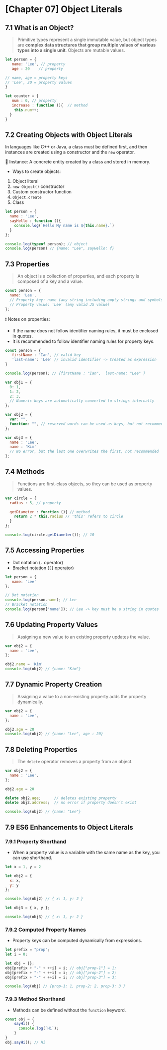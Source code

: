 # [Chapter 07] Object Literals

## 7.1 What is an Object?
 > Primitive types represent a single immutable value, but object types are **complex data structures that group multiple values of various types into a single unit**. Objects are mutable values.

```javascript
let person = {
   name: 'Lee', // property
   age : 20    // property

// name, age = property keys
// 'Lee', 20 = property values
}

let counter = {
   num : 0, // property
   increase : function (){  // method
    this.num++; 
  }
}
```

## 7.2 Creating Objects with Object Literals

In languages like C++ or Java, a class must be defined first, and then instances are created using a constructor and the `new` operator.

📄 Instance: A concrete entity created by a class and stored in memory.  

- Ways to create objects:
1. Object literal
2. `new Object()` constructor
3. Custom constructor function
4. `Object.create`
5. Class

```javascript
let person = {
  name : 'Lee',
  sayHello : function (){
    console.log(`Hello My name is ${this.name}.`)
  }
};

console.log(typeof person); // object
console.log(person) // {name: "Lee", sayHello: f}
```

## 7.3 Properties
> An object is a collection of properties, and each property is composed of a key and a value.

```javascript
const person = {
  name: 'Lee', 
  // Property key: name (any string including empty strings and symbols) 
  // Property value: 'Lee' (any valid JS value)
};
```

❗ Notes on properties:
- If the name does not follow identifier naming rules, it must be enclosed in quotes.
- It is recommended to follow identifier naming rules for property keys.

```javascript
const person = {
   firstName : 'Ian', // valid key
   'last-name': 'Lee' // invalid identifier -> treated as expression
}

console.log(person); // {firstName : "Ian",  last-name: "Lee" }
```

```javascript
var obj1 = {
  0: 1,
  1: 2,
  2: 3, 
  // Numeric keys are automatically converted to strings internally
};

var obj2 = {
  var: "",
  function: "", // reserved words can be used as keys, but not recommended
};

var obj3 = {
  name : 'Lee',
  name : 'Kim' 
  // No error, but the last one overwrites the first, not recommended
};
```

## 7.4 Methods
> Functions are first-class objects, so they can be used as property values.

```javascript
var circle = {
  radius : 5, // property

  getDiameter : function (){ // method
    return 2 * this.radius // 'this' refers to circle
  }
};

console.log(circle.getDiameter()); // 10
```

## 7.5 Accessing Properties
- Dot notation (`.` operator)
- Bracket notation (`[]` operator)

```javascript
let person = {
   name: 'Lee'
};

// Dot notation
console.log(person.name); // Lee
// Bracket notation
console.log(person['name']); // Lee -> key must be a string in quotes
```

## 7.6 Updating Property Values
> Assigning a new value to an existing property updates the value.

```javascript
var obj2 = {
  name : 'Lee',
};

obj2.name = 'Kim'
console.log(obj2) // {name: "Kim"}
```

## 7.7 Dynamic Property Creation
> Assigning a value to a non-existing property adds the property dynamically.

```javascript
var obj2 = {
  name : 'Lee',
};

obj2.age = 20
console.log(obj2) // {name: "Lee", age : 20}
```

## 7.8 Deleting Properties
> The `delete` operator removes a property from an object.

```javascript
var obj2 = {
  name : 'Lee',
};

obj2.age = 20

delete obj2.age;      // deletes existing property
delete obj2.address;  // no error if property doesn’t exist

console.log(obj2) // {name: "Lee"}
```

## 7.9 ES6 Enhancements to Object Literals

### 7.9.1 Property Shorthand
- When a property value is a variable with the same name as the key, you can use shorthand.

```javascript
let x = 1, y = 2

let obj2 = {
  x: x,
  y: y
};

console.log(obj2) // { x: 1, y: 2 }

let obj3 = { x, y };

console.log(obj3) // { x: 1, y: 2 }
``` 

### 7.9.2 Computed Property Names
- Property keys can be computed dynamically from expressions.

```javascript
let prefix = "prop";
let i = 0;

let obj = {};
obj[prefix + "-" + ++i] = i; // obj["prop-1"] = 1;
obj[prefix + "-" + ++i] = i; // obj["prop-2"] = 2;
obj[prefix + "-" + ++i] = i; // obj["prop-3"] = 3;

console.log(obj) // {prop-1: 1, prop-2: 2, prop-3: 3 }
```

### 7.9.3 Method Shorthand
- Methods can be defined without the `function` keyword.

```javascript
const obj = {
    sayHi() { 
      console.log(`Hi`); 
    }
}
obj.sayHi(); // Hi
```
